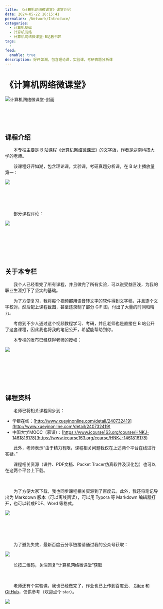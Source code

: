 ```yaml
---
title: 《计算机网络微课堂》课堂介绍
date: 2024-05-22 16:15:41
permalink: /Network/Introduce/
categories:
  - 计算机基础
  - 计算机网络
  - 计算机网络微课堂-B站教书匠
tags:
  - 
feed:
  enable: true
description: 好评如潮，包含理论课，实验课，考研真题分析课
---
```

# 《计算机网络微课堂》


​![计算机网络微课堂-封面](https://image.peterjxl.com/blog/计算机网络微课堂-封面-20240522111507-f4qzbto.jpg)​
<!-- more -->
　　‍

　　‍

## 课程介绍

　　本专栏主要是 B 站课程《[计算机网络微课堂](https://www.bilibili.com/video/BV1c4411d7jb)》的文字版，作者是湖南科技大学的老师。

　　该课程好评如潮，包含理论课，实验课，考研真题分析课，在 B 站上播放量第一：

​![](https://image.peterjxl.com/blog/image-20240522111507-k13mgkg.png)​

　　‍

　　‍

　　部分课程评论：

​![](https://image.peterjxl.com/blog/image-20240522111949-k4mtih3.png)​

　　‍

　　‍

　　‍

## 关于本专栏

　　我个人已经看完了所有课程，并且做完了所有实验，可以说受益匪浅，为我的职业生涯打下了坚实的基础。

　　为了方便复习，我将每个视频都用语音转文字的软件得到文字稿，并且逐个文字校对，然后配上课程截图，甚至还录制了部分 GIF 图，付出了大量的时间和精力。

　　考虑到不少人通过这个视频教程学习、考研，并且老师也是直接在 B 站公开了这套课程，因此我也将我的笔记公开，希望能帮助到你。

　　本专栏的发布已经获得老师的授权：

​![](https://image.peterjxl.com/blog/image-20240522112140-xhfrzki.png)​

　　‍

　　‍

　　‍

## 课程资料

　　老师已将相关课程同步到：

* 学银在线：[http://www.xueyinonline.com/detail/240732419](http://www.xueyinonline.com/detail/240732419)
* 中国大学MOOC（慕课）：[https://www.icourse163.org/course/HNKJ-1461816178](https://www.icourse163.org/course/HNKJ-1461816178)

　　此外，老师表示“由于精力有限，课程相关问题我仅在上述两个平台在线进行答疑。”

　　课程相关资源（课件、PDF文档、Packet Tracer仿真软件及汉化包）也可以在这两个平台上下载。

　　‍

　　为了方便大家下载，我也同步课程相关资源到了百度云。此外，我还将笔记导出为 Markdown 版本（可以离线阅读），可以用 Typora 等 Markdown 编辑器打开，也可以转成PDF、Word 等格式。

​![](https://image.peterjxl.com/blog/image-20240522164545-6rd1oyx.png)​

　　‍

　　‍

　　为了避免失效，最新百度云分享链接请通过我的公众号获取：

​![](https://image.peterjxl.com/blog/image-20240522115911-h78a5fv.png)​

　　长按二维码，关注回复“计算机网络微课堂”获取

　　‍

　　老师还有个实验课，我也已经做完了，作业也已上传到百度云、 [Gitee](https://gitee.com/peterjxl/learn-net-work) 和 [GitHub](https://github.com/Peter-JXL/LearnNetWork)，仅供参考（欢迎点个 star）。

​![](https://image.peterjxl.com/blog/image-20240522160609-nkmfa01.png)​